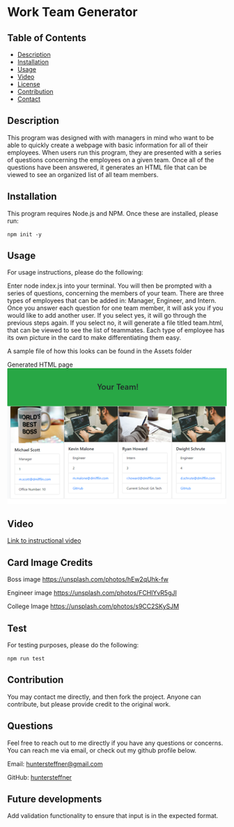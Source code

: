# Work Team Generator

## Table of Contents

- [Description](#description)
- [Installation](#installation)
- [Usage](#usage)
- [Video](#video)
- [License](#license)
- [Contribution](#contribution)
- [Contact](#contact)

## Description

This program was designed with with managers in mind who want to be able to quickly create a webpage with basic information for all of their employees. When users run this program, they are presented with a series of questions concerning the employees on a given team. Once all of the questions have been answered, it generates an HTML file that can be viewed to see an organized list of all team members.

## Installation

This program requires Node.js and NPM. Once these are installed, please run:
```
npm init -y
```
## Usage

For usage instructions, please do the following:

Enter node index.js into your terminal. You will then be prompted with a series of questions, concerning the members of your team. There are three types of employees that can be added in: Manager, Engineer, and Intern. Once you answer each question for one team member, it will ask you if you would like to add another user. If you select yes, it will go through the previous steps again. If you select no, it will generate a file titled team.html, that can be viewed to see the list of teammates. Each type of employee has its own picture in the card to make differentiating them easy.

A sample file of how this looks can be found in the Assets folder

Generated HTML page
![Alt text](./Completed-File.png "Optional Title")

## Video

[Link to instructional video](https://huntersteffner.github.io/Work-Team-Generator/)

## Card Image Credits
Boss image https://unsplash.com/photos/hEw2qUhk-fw

Engineer image  https://unsplash.com/photos/FCHlYvR5gJI

College Image https://unsplash.com/photos/s9CC2SKySJM


## Test

For testing purposes, please do the following:
```
npm run test
```
## Contribution

You may contact me directly, and then fork the project. Anyone can contribute, but please provide credit to the original work.

## Questions

Feel free to reach out to me directly if you have any questions or concerns. You can reach me via email, or check out my github profile below.

Email: huntersteffner@gmail.com

GitHub: [huntersteffner](https://github.com/huntersteffner/)

## Future developments

Add validation functionality to ensure that input is in the expected format.

